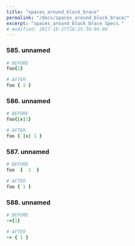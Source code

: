 ```yaml
---
title: "spaces_around_block_brace"
permalink: "/docs/spaces_around_block_brace/"
excerpt: "spaces_around_block_brace Specs."
# modified: 2017-10-27T16:25:30-04:00
---
```

### 585. unnamed
```ruby
# BEFORE
foo{1}
```
```ruby
# AFTER
foo { 1 }
```
### 586. unnamed
```ruby
# BEFORE
foo{|x|1}
```
```ruby
# AFTER
foo { |x| 1 }
```
### 587. unnamed
```ruby
# BEFORE
foo  {  1  }
```
```ruby
# AFTER
foo { 1 }
```
### 588. unnamed
```ruby
# BEFORE
->{1}
```
```ruby
# AFTER
-> { 1 }
```
